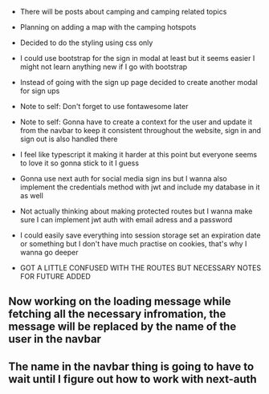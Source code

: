 * There will be posts about camping and camping related topics
* Planning on adding a map with the camping hotspots
* Decided to do the styling using css only
* I could use bootstrap for the sign in modal at least but it seems easier I might not learn anything new if I go with bootstrap
* Instead of going with the sign up page decided to create another modal for sign ups
* Note to self: Don't forget to use fontawesome later
* Note to self: Gonna have to create a context for the user and update it from the navbar to keep it consistent throughout the website, sign in and sign out is also handled there
* I feel like typescript it making it harder at this point but everyone seems to love it so gonna stick to it I guess
* Gonna use next auth for social media sign ins but I wanna also implement the credentials method with jwt and include my database in it as well 
* Not actually thinking about making protected routes but I wanna make sure I can implement jwt auth with email adress and a password
* I could easily save everything into session storage set an expiration date or something but I don't have much practise on cookies, that's why I wanna go deeper


* GOT A LITTLE CONFUSED WITH THE ROUTES BUT NECESSARY NOTES FOR FUTURE ADDED
## Now working on the loading message while fetching all the necessary infromation, the message will be replaced by the name of the user in the navbar
## The name in the navbar thing is going to have to wait until I figure out how to work with next-auth 
